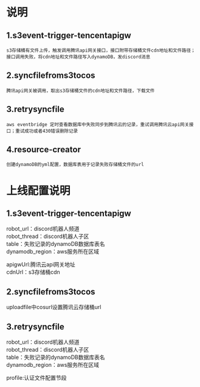 
# 说明

## 1.s3event-trigger-tencentapigw
    s3存储桶有文件上传，触发调用腾讯api网关接口，接口附带存储桶文件cdn地址和文件路径；接口调用失败，将cdn地址和文件路径写入dynamoDB，发discord消息

## 2.syncfilefroms3tocos
    腾讯api网关被调用，取出s3存储桶文件的cdn地址和文件路径，下载文件
    
## 3.retrysyncfile
    aws eventbridge 定时查看数据库中失败同步到腾讯云的记录，重试调用腾讯云api网关接口；重试成功或者430错误删除记录

## 4.resource-creator
    创建dynamoDB的yml配置，数据库表用于记录失败存储桶文件的url

# 上线配置说明
## 1.s3event-trigger-tencentapigw
robot_url：discord机器人频道  
robot_thread：discord机器人子区  
table：失败记录的dynamoDB数据库表名  
dynamodb_region：aws服务所在区域  

apigwUrl:腾讯云api网关地址  
cdnUrl：s3存储桶cdn

## 2.syncfilefroms3tocos
uploadfile中cosurl设置腾讯云存储桶url

## 3.retrysyncfile
robot_url：discord机器人频道  
robot_thread：discord机器人子区  
table：失败记录的dynamoDB数据库表名  
dynamodb_region：aws服务所在区域  

profile:认证文件配置节段


